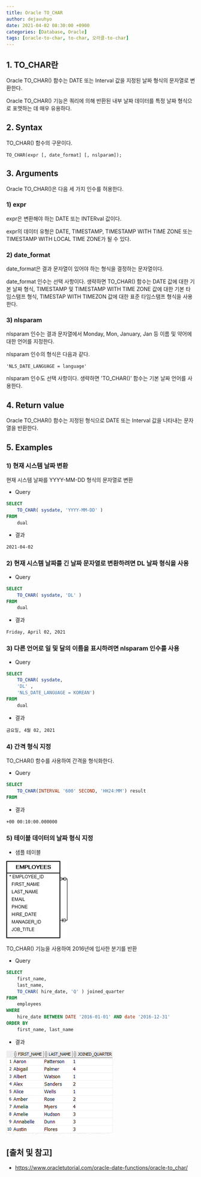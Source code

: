 ```yaml
---
title: Oracle TO_CHAR
author: dejavuhyo
date: 2021-04-02 08:30:00 +0900
categories: [Database, Oracle]
tags: [oracle-to-char, to-char, 오라클-to-char]
---
```


## 1. TO_CHAR란
Oracle TO_CHAR() 함수는 DATE 또는 Interval 값을 지정된 날짜 형식의 문자열로 변환한다.

Oracle TO_CHAR() 기능은 쿼리에 의해 반환된 내부 날짜 데이터를 특정 날짜 형식으로 포맷하는 데 매우 유용하다.

## 2. Syntax
TO_CHAR() 함수의 구문이다.

```text
TO_CHAR(expr [, date_format] [, nslparam]);
```

## 3. Arguments
Oracle TO_CHAR()은 다음 세 가지 인수를 허용한다.

### 1) expr
expr은 변환해야 하는 DATE 또는 INTERval 값이다.

expr의 데이터 유형은 DATE,  TIMESTAMP, TIMESTAMP WITH TIME ZONE 또는 TIMESTAMP WITH LOCAL TIME ZONE가 될 수 있다.

### 2) date_format
date_format은 결과 문자열이 있어야 하는 형식을 결정하는 문자열이다.

date_format 인수는 선택 사항이다. 생략하면 TO_CHAR() 함수는 DATE 값에 대한 기본 날짜 형식, TIMESTAMP 및 TIMESTAMP WITH TIME ZONE 값에 대한 기본 타임스탬프 형식, TIMESTAP WITH TIMEZON 값에 대한 표준 타임스탬프 형식을 사용한다.

### 3) nlsparam
nlsparam 인수는 결과 문자열에서 Monday, Mon, January, Jan 등 이름 및 약어에 대한 언어를 지정한다.

nlsparam 인수의 형식은 다음과 같다.

```text
'NLS_DATE_LANGUAGE = language'
```

nlsparam 인수도 선택 사항이다. 생략하면 'TO_CHAR()' 함수는 기본 날짜 언어를 사용한다.

## 4. Return value
Oracle TO_CHAR() 함수는 지정된 형식으로 DATE 또는 Interval 값을 나타내는 문자열을 반환한다.

## 5. Examples

### 1) 현재 시스템 날짜 변환
현재 시스템 날짜를 YYYY-MM-DD 형식의 문자열로 변환

* Query

```sql
SELECT
    TO_CHAR( sysdate, 'YYYY-MM-DD' )
FROM
    dual
```

* 결과

```text
2021-04-02
```

### 2) 현재 시스템 날짜를 긴 날짜 문자열로 변환하려면 DL 날짜 형식을 사용

* Query

```sql
SELECT
    TO_CHAR( sysdate, 'DL' )
FROM
    dual
```

* 결과

```text
Friday, April 02, 2021
```

### 3) 다른 언어로 일 및 달의 이름을 표시하려면 nlsparam 인수를 사용

* Query

```sql
SELECT
    TO_CHAR( sysdate, 
    'DL' , 
    'NLS_DATE_LANGUAGE = KOREAN')
FROM
    dual
```

* 결과

```text
금요일, 4월 02, 2021
```

### 4) 간격 형식 지정
TO_CHAR() 함수를 사용하여 간격을 형식화한다.

* Query

```sql
SELECT 
    TO_CHAR(INTERVAL '600' SECOND, 'HH24:MM') result
FROM 
```

* 결과

```text
+00 00:10:00.000000
```

### 5) 테이블 데이터의 날짜 형식 지정

* 샘플 테이블

![employees-table](/assets/img/2021-04-02-oracle-to-char/employees-table.png)

TO_CHAR() 기능을 사용하여 2016년에 입사한 분기를 반환

* Query

```sql
SELECT
    first_name,
    last_name,
    TO_CHAR( hire_date, 'Q' ) joined_quarter
FROM
    employees
WHERE
    hire_date BETWEEN DATE '2016-01-01' AND date '2016-12-31'
ORDER BY
    first_name, last_name
```

* 결과

![to-char-function-example](/assets/img/2021-04-02-oracle-to-char/to-char-function-example.png)

## [출처 및 참고]
* <https://www.oracletutorial.com/oracle-date-functions/oracle-to_char/>
